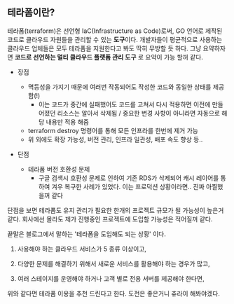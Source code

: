 ## 테라폼이란?

테라폼(terraform)은 선언형 IaC(Infrastructure as Code)로써, GO 언어로 제작된 코드로 클라우드 자원들을 관리할 수 있는 **도구**이다. 개발자들이 평균적으로 사용하는 클라우드 업체들은 모두 테라폼을 지원한다고 봐도 딱히 무방할 듯 하다. 그냥 요약하자면 **코드로 선언하는 멀티 클라우드 플랫폼 관리 도구** 로 요약이 가능 할꺼 같다.

- 장점

  - 멱등성을 가지기 때문에 여러번 작동되어도 작성한 코드와 동일한 상태를 제공함(!)
    - 이는 코드가 중간에 실패했어도 코드를 고쳐서 다시 적용하면 이전에 만들어졌던 리소스는 알아서 삭제됨 / 중요한 변경 사항이 아니라면 자동으로 해당 내용만 적용 해줌
  - terraform destroy 명령어를 통해 모든 인프라를 한번에 제거 가능
  - 위 외에도 확장 가능성, 버전 관리, 인프라 일관성, 배포 속도 향상 등..

- 단점
  - 테라폼 버전 호환성 문제
    - 구글 검색시 호환성 문제로 인하여 기존 RDS가 삭제되어 캐시 레이어를 통하여 겨우 복구한 사례가 있었다. 이는 프로덕션 상황이라면.. 진짜 아찔했을꺼 같다

단점을 보면 테라폼도 유지 관리가 필요한 한개의 프로젝트 규모가 될 가능성이 높은거 같다.
회사에선 몰라도 제가 진행중인 프로젝트에 도입할 가능성은 적어질꺼 같다.

끝말은 블로그에서 말하는 '테라폼을 도입해도 되는 상황' 이다.

1. 사용해야 하는 클라우드 서비스가 5 종류 이상이고,

2. 다양한 문제를 해결하기 위해서 새로운 서비스를 활용해야 하는 경우가 많고,

3. 여러 스테이지를 운영해야 하거나 고객 별로 전용 서버를 제공해야 한다면,

위와 같다면 테라폼 이용을 추천 드린다고 한다. 도전은 좋은거니 츄라이 해봐야겠다.
